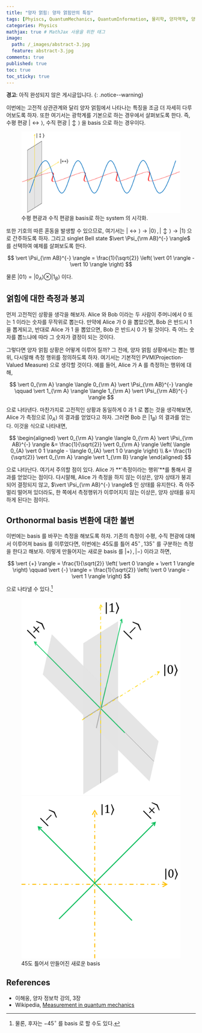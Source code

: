 ```yaml
---
title: "양자 얽힘: 양자 얽힘만의 특징"
tags: [Phyiscs, QuantumMechanics, QuantumInformation, 물리학, 양자역학, 양자정보] # 태그 입력
categories: Physics
mathjax: true # MathJax 사용을 위한 태그
image:
  path: /_images/abstract-3.jpg
  feature: abstract-3.jpg
comments: true
published: true
toc: true
toc_sticky: true
---
```

**경고**: 아직 완성되지 않은 게시글입니다.
{: .notice--warning}

이번에는 고전적 상관관계와 달리 양자 얽힘에서 나타나는 특징을 조금 더 자세히 다루어보도록 하자.
또한 여기서는 광학계를 기본으로 하는 경우에서 살펴보도록 한다. 즉, 수평 편광 $\vert \leftrightarrow \rangle$, 
수직 편광 $\vert \updownarrow \rangle$ 을 basis 으로 하는 경우이다. 

<figure>
	<img src="/assets/images/polbasis.png" alt="" class="center">
	<figcaption>수평 편광과 수직 편광을 basis로 하는 system 의 시각화.</figcaption>
</figure>

또한 기호의 따른 혼동을 발생할 수 있으므로, 여기서는 
$\vert \leftrightarrow \rangle \rightarrow \vert 0 \rangle \,, \vert \updownarrow \rangle \rightarrow \vert 1 \rangle$
으로 간주하도록 하자. 그리고 singlet Bell state $\vert \Psi_{\rm AB}^{-} \rangle$ 를 선택하여
예제를 살펴보도록 한다.

$$
\vert \Psi_{\rm AB}^{-} \rangle = \frac{1}{\sqrt{2}} \left( \vert 01 \rangle - \vert 10 \rangle \right)
$$

물론 $\vert 0 1 \rangle = \vert 0_{A} \rangle \otimes \vert 1_{B} \rangle$ 이다.

## 얽힘에 대한 측정과 붕괴
먼저 고전적인 상황을 생각을 해보자. Alice 와 Bob 이라는 두 사람이 주머니에서 0 또는 1 이라는
숫자를 무작위로 뽑는다. 만약에 Alice 가 0 을 뽑았으면, Bob 은 반드시 1 을 뽑게되고, 반대로
Alice 가 1 을 뽑았으면, Bob 은 반드시 0 가 될 것이다. 즉 어느 숫자를 뽑느냐에 따라
그 숫자가 결정이 되는 것이다.

그렇다면 양자 얽힘 상황은 어떻게 이루어 질까? 그 전에, 양자 얽힘 상황에서는 뽑는 행위,
다시말해 측정 행위를 정의하도록 하자. 여기서는 기본적인 PVM(Projection-Valued Measure)
으로 생각할 것이다. 예를 들어, Alice 가 A 를 측정하는 행위에 대해,

$$
\vert 0_{\rm A} \rangle \langle 0_{\rm A} \vert \Psi_{\rm AB}^{-} \rangle \qquad \vert 1_{\rm A} \rangle \langle 1_{\rm A} \vert \Psi_{\rm AB}^{-} \rangle
$$

으로 나타낸다. 마찬가지로 고전적인 상황과 동일하게 0 과 1 로 뽑는 것을 생각해보면,
Alice 가 측정으로 $\vert 0_{A} \rangle$ 의 결과를 얻었다고 하자.
그러면 Bob 은 $\vert 1_{B} \rangle$ 의 결과를 얻는다. 이것을 식으로 나타내면,

$$
\begin{aligned}
\vert 0_{\rm A} \rangle \langle 0_{\rm A} \vert \Psi_{\rm AB}^{-} \rangle
&= \frac{1}{\sqrt{2}} \vert 0_{\rm A} \rangle \left( \langle 0_{A} \vert 0 1 \rangle - \langle 0_{A} \vert 1 0 \rangle \right) \\
&= \frac{1}{\sqrt{2}} \vert 0_{\rm A} \rangle \vert 1_{\rm B} \rangle 
\end{aligned}
$$

으로 나타난다. 여기서 주의할 점이 있다. Alice 가 **'측정이라는 행위'**를 통해서
결과를 얻었다는 점이다. 다시말해, Alice 가 측정을 하지 않는 이상은,
양자 상태가 붕괴되어 결정되지 않고, $\vert \Psi_{\rm AB}^{-} \rangle$ 인 상태를 유지한다.
즉 아주 멀리 떨어져 있더라도, 한 쪽에서 측정행위가 이루어지지 않는 이상은, 양자 상태를
유지하게 된다는 점이다.

## Orthonormal basis 변환에 대한 불변
이번에는 basis 를 바꾸는 측정을 해보도록 하자. 기존의 측정이 수평, 수직 편광에 대해서
이루어져 basis 를 이루었다면, 이번에는 45도를 틀어 $45^{\circ} \,, 135^{\circ}$ 를 구분하는
측정을 한다고 해보자. 이렇게 만들어지는 새로운 basis 를 $\vert {+} \rangle \,, \vert {-} \rangle$
이라고 하면,

$$
\vert {+} \rangle = \frac{1}{\sqrt{2}} \left( \vert 0 \rangle + \vert 1 \rangle \right) \qquad
\vert {-} \rangle = \frac{1}{\sqrt{2}} \left( \vert 0 \rangle - \vert 1 \rangle \right)
$$

으로 나타낼 수 있다.[^1]

<figure>
	<img src="/assets/images/polnewbasis3d.png" alt="" class="center">
    <img src="/assets/images/polnewbasis2d.png" alt="" class="center">
	<figcaption>45도 틀어서 만들어진 새로운 basis</figcaption>
</figure>

## References
* 이해웅, 양자 정보학 강의, 3장
* Wikipedia, [Measurement in quantum mechanics](https://en.wikipedia.org/wiki/Measurement_in_quantum_mechanics)

[^1]: 물론, 후자는 $-45^\circ$ 를 basis 로 할 수도 있다.